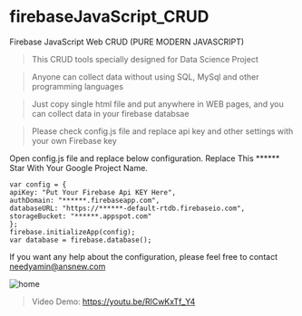 # firebaseJavaScript_CRUD
Firebase JavaScript Web CRUD (PURE MODERN JAVASCRIPT)
> This CRUD tools specially designed for Data Science Project

> Anyone can collect data without using SQL, MySql and other programming languages

> Just copy single html file and put anywhere in WEB pages, and you can collect data in your firebase databsae

> Please check config.js file and replace api key and other settings with your own Firebase key

Open config.js file and replace below configuration. Replace This ****** Star With Your Google Project Name. 

```` 
var config = {
apiKey: "Put Your Firebase Api KEY Here", 
authDomain: "******.firebaseapp.com", 
databaseURL: "https://******-default-rtdb.firebaseio.com", 
storageBucket: "******.appspot.com" 
};
firebase.initializeApp(config);
var database = firebase.database();
````

If you want any help about the configuration, please feel free to contact needyamin@ansnew.com
        


![home](https://user-images.githubusercontent.com/16277392/136499615-53269e5c-f984-4b7e-978b-38636eee3984.png)



> Video Demo: https://youtu.be/RlCwKxTf_Y4
